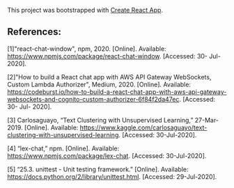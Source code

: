 This project was bootstrapped with [Create React App](https://github.com/facebook/create-react-app).

## References:

[1]"react-chat-window", npm, 2020. [Online]. Available: https://www.npmjs.com/package/react-chat-window. [Accessed: 30- Jul- 2020].

[2]"How to build a React chat app with AWS API Gateway WebSockets, Custom Lambda Authorizer", Medium, 2020. [Online]. Available: https://codeburst.io/how-to-build-a-react-chat-app-with-aws-api-gateway-websockets-and-cognito-custom-authorizer-6f84f2da47ec. [Accessed: 30- Jul- 2020].

[3] Carlosaguayo, “Text Clustering with Unsupervised Learning,” 27-Mar-2019. [Online]. Available: https://www.kaggle.com/carlosaguayo/text-clustering-with-unsupervised-learning. [Accessed: 30-Jul-2020].

[4] “lex-chat,” npm. [Online]. Available: https://www.npmjs.com/package/lex-chat. [Accessed: 30-Jul-2020].

[5] “25.3. unittest - Unit testing framework.” [Online]. Available: https://docs.python.org/2/library/unittest.html. [Accessed: 29-Jul-2020].

